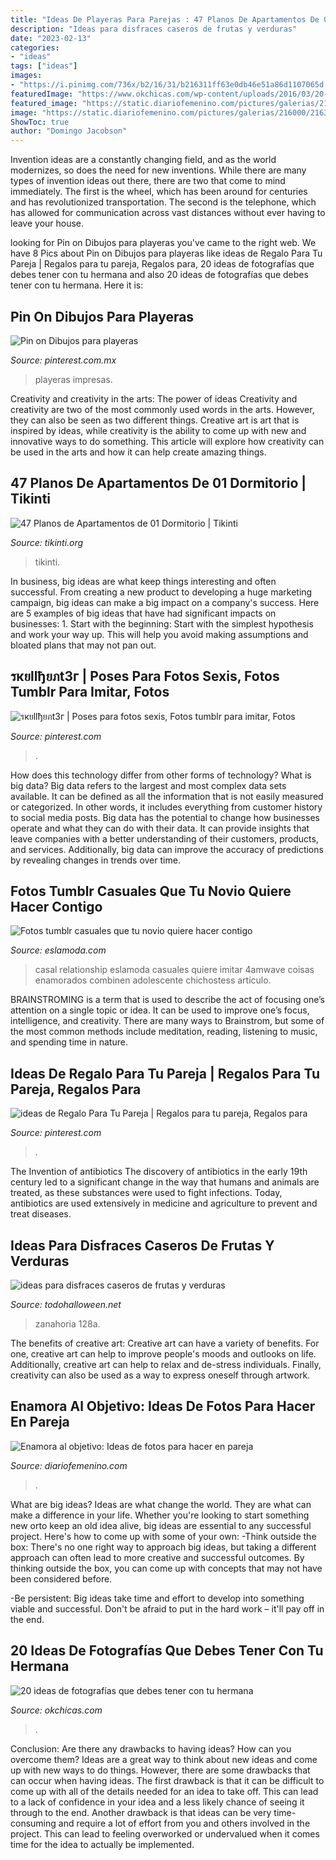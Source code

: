 ```yaml
---
title: "Ideas De Playeras Para Parejas : 47 Planos De Apartamentos De 01 Dormitorio"
description: "Ideas para disfraces caseros de frutas y verduras"
date: "2023-02-13"
categories:
- "ideas"
tags: ["ideas"]
images:
- "https://i.pinimg.com/736x/b2/16/31/b216311ff63e0db46e51a86d1107065d.jpg"
featuredImage: "https://www.okchicas.com/wp-content/uploads/2016/03/20-ideas-de-fotografías-básicas-para-tener-con-tu-hermana-3-730x654.jpg"
featured_image: "https://static.diariofemenino.com/pictures/galerias/216000/216399-4.jpg"
image: "https://static.diariofemenino.com/pictures/galerias/216000/216399-4.jpg"
ShowToc: true
author: "Domingo Jacobson"
---
```



Invention ideas are a constantly changing field, and as the world modernizes, so does the need for new inventions. While there are many types of invention ideas out there, there are two that come to mind immediately. The first is the wheel, which has been around for centuries and has revolutionized transportation. The second is the telephone, which has allowed for communication across vast distances without ever having to leave your house.

	

		
looking for Pin on Dibujos para playeras you've came to the right web. We have 8 Pics about Pin on Dibujos para playeras like ideas de Regalo Para Tu Pareja | Regalos para tu pareja, Regalos para, 20 ideas de fotografías que debes tener con tu hermana and also 20 ideas de fotografías que debes tener con tu hermana. Here it is:
		
    
## Pin On Dibujos Para Playeras

<img loading=lazy src="https://i.pinimg.com/736x/b2/16/31/b216311ff63e0db46e51a86d1107065d.jpg" onerror="this.onerror=null;this.src='https://tse4.mm.bing.net/th?id=OIP.bA_33TgoPrZqXL8ccNYSwwHaKb&amp;pid=15.1';" alt="Pin on Dibujos para playeras">

_Source: pinterest.com.mx_

>playeras impresas. 

	

Creativity and creativity in the arts: The power of ideas
Creativity and creativity are two of the most commonly used words in the arts. However, they can also be seen as two different things. Creative art is art that is inspired by ideas, while creativity is the ability to come up with new and innovative ways to do something. This article will explore how creativity can be used in the arts and how it can help create amazing things.

    
## 47 Planos De Apartamentos De 01 Dormitorio | Tikinti

<img loading=lazy src="http://tikinti.org/wp-content/uploads/2014/06/apartamentos-de-un-dormitorio-29.jpg" onerror="this.onerror=null;this.src='https://tse3.mm.bing.net/th?id=OIP._BNEumOOIjyyF_YAtIxm4AHaGe&amp;pid=15.1';" alt="47 Planos de Apartamentos de 01 Dormitorio | Tikinti">

_Source: tikinti.org_

>tikinti. 

	

In business, big ideas are what keep things interesting and often successful. From creating a new product to developing a huge marketing campaign, big ideas can make a big impact on a company's success. Here are 5 examples of big ideas that have had significant impacts on businesses: 1. Start with the beginning: Start with the simplest hypothesis and work your way up. This will help you avoid making assumptions and bloated plans that may not pan out. 
    
## รкยllђยภt3г | Poses Para Fotos Sexis, Fotos Tumblr Para Imitar, Fotos

<img loading=lazy src="https://i.pinimg.com/736x/8b/a5/03/8ba5032b0e2ed6fde3059dcc061e4691.jpg" onerror="this.onerror=null;this.src='https://tse4.mm.bing.net/th?id=OIP.wxzVKXuuj5nbrYUcA8eqYQHaNK&amp;pid=15.1';" alt="รкยllђยภt3г | Poses para fotos sexis, Fotos tumblr para imitar, Fotos">

_Source: pinterest.com_

>. 

	

How does this technology differ from other forms of technology?
What is big data? Big data refers to the largest and most complex data sets available. It can be defined as all the information that is not easily measured or categorized. In other words, it includes everything from customer history to social media posts.
Big data has the potential to change how businesses operate and what they can do with their data. It can provide insights that leave companies with a better understanding of their customers, products, and services. Additionally, big data can improve the accuracy of predictions by revealing changes in trends over time.

    
## Fotos Tumblr Casuales Que Tu Novio Quiere Hacer Contigo

<img loading=lazy src="https://eslamoda.com/wp-content/uploads/sites/2/2018/06/ideas-posar-con-tu-novio-calle.jpg" onerror="this.onerror=null;this.src='https://tse3.mm.bing.net/th?id=OIP.sJYK0tBYTuDyLU_OYSbKjQHaNK&amp;pid=15.1';" alt="Fotos tumblr casuales que tu novio quiere hacer contigo">

_Source: eslamoda.com_

>casal relationship eslamoda casuales quiere imitar 4amwave coisas enamorados combinen adolescente chichostess artículo. 

	

BRAINSTROMING is a term that is used to describe the act of focusing one’s attention on a single topic or idea. It can be used to improve one’s focus, intelligence, and creativity. There are many ways to Brainstrom, but some of the most common methods include meditation, reading, listening to music, and spending time in nature.

    
## Ideas De Regalo Para Tu Pareja | Regalos Para Tu Pareja, Regalos Para

<img loading=lazy src="https://i.pinimg.com/736x/44/14/e7/4414e766e02932cb2019d5f200aa8507.jpg" onerror="this.onerror=null;this.src='https://tse3.mm.bing.net/th?id=OIP.wUKQab_NnYkF_noFuVnSewHaJ3&amp;pid=15.1';" alt="ideas de Regalo Para Tu Pareja | Regalos para tu pareja, Regalos para">

_Source: pinterest.com_

>. 

	

The Invention of antibiotics
The discovery of antibiotics in the early 19th century led to a significant change in the way that humans and animals are treated, as these substances were used to fight infections. Today, antibiotics are used extensively in medicine and agriculture to prevent and treat diseases.

    
## Ideas Para Disfraces Caseros De Frutas Y Verduras

<img loading=lazy src="http://lh3.ggpht.com/_FdxJ2oAafz4/TU8pw1rEkAI/AAAAAAAABm4/4wbxwI1-Yek/128a_thumb[3].jpg?imgmax=800" onerror="this.onerror=null;this.src='https://tse1.mm.bing.net/th?id=OIP.XAFXo18kDTyNEUbq5cc0OgAAAA&amp;pid=15.1';" alt="ideas para disfraces caseros de frutas y verduras">

_Source: todohalloween.net_

>zanahoria 128a. 

	

The benefits of creative art:
Creative art can have a variety of benefits. For one, creative art can help to improve people's moods and outlooks on life. Additionally, creative art can help to relax and de-stress individuals. Finally, creativity can also be used as a way to express oneself through artwork.

    
## Enamora Al Objetivo: Ideas De Fotos Para Hacer En Pareja

<img loading=lazy src="https://static.diariofemenino.com/pictures/galerias/216000/216399-4.jpg" onerror="this.onerror=null;this.src='https://tse3.mm.bing.net/th?id=OIP.zY6AnCQpu2w3-EptDnntuwHaJ4&amp;pid=15.1';" alt="Enamora al objetivo: Ideas de fotos para hacer en pareja">

_Source: diariofemenino.com_

>. 

	

What are big ideas?
Ideas are what change the world. They are what can make a difference in your life. Whether you're looking to start something new orto keep an old idea alive, big ideas are essential to any successful project. Here's how to come up with some of your own: 
-Think outside the box: There's no one right way to approach big ideas, but taking a different approach can often lead to more creative and successful outcomes. By thinking outside the box, you can come up with concepts that may not have been considered before. 

-Be persistent: Big ideas take time and effort to develop into something viable and successful. Don't be afraid to put in the hard work – it'll pay off in the end.

    
## 20 Ideas De Fotografías Que Debes Tener Con Tu Hermana

<img loading=lazy src="https://www.okchicas.com/wp-content/uploads/2016/03/20-ideas-de-fotografías-básicas-para-tener-con-tu-hermana-3-730x654.jpg" onerror="this.onerror=null;this.src='https://tse4.mm.bing.net/th?id=OIP.lR36aMVttif9xxnTcJ8WzAHaGo&amp;pid=15.1';" alt="20 ideas de fotografías que debes tener con tu hermana">

_Source: okchicas.com_

>. 

	

Conclusion: Are there any drawbacks to having ideas? How can you overcome them?
Ideas are a great way to think about new ideas and come up with new ways to do things. However, there are some drawbacks that can occur when having ideas. The first drawback is that it can be difficult to come up with all of the details needed for an idea to take off. This can lead to a lack of confidence in your idea and a less likely chance of seeing it through to the end. Another drawback is that ideas can be very time-consuming and require a lot of effort from you and others involved in the project. This can lead to feeling overworked or undervalued when it comes time for the idea to actually be implemented.

